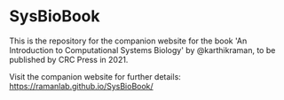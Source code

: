 # SysBioBook

This is the repository for the companion website for the book 'An Introduction to Computational Systems Biology' by @karthikraman, to be published by CRC Press in 2021.

Visit the companion website for further details: https://ramanlab.github.io/SysBioBook/
